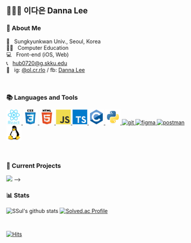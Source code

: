 ## 👩🏻‍💻 이다은 Danna Lee   


### 🦥 About Me
🏫 &nbsp; Sungkyunkwan Univ., Seoul, Korea  
✍🏻 &nbsp; Computer Education  
💻 &nbsp; Front-end (iOS, Web)  
📞 &nbsp; hub0720@g.skku.edu  
🌟 &nbsp; ig: <a href="https://www.instagram.com/ol.cr.rlo/">@ol.cr.rlo</a> / fb: <a href="https://www.facebook.com/danna.lee.92/">Danna Lee</a>  

<br />

### 📚 Languages and Tools  

<p align="left"> 
  <a href="https://reactjs.org/" target="_blank"> <img src="https://raw.githubusercontent.com/devicons/devicon/master/icons/react/react-original-wordmark.svg" alt="react" width="40" height="40"/> </a> 
  <a href="https://www.w3schools.com/css/" target="_blank"> <img src="https://raw.githubusercontent.com/devicons/devicon/master/icons/css3/css3-original-wordmark.svg" alt="css3" width="40" height="40"/> </a> 
  <a href="https://www.w3.org/html/" target="_blank"> <img src="https://raw.githubusercontent.com/devicons/devicon/master/icons/html5/html5-original-wordmark.svg" alt="html5" width="40" height="40"/> </a> 
  <a href="https://developer.mozilla.org/en-US/docs/Web/JavaScript" target="_blank"> <img src="https://raw.githubusercontent.com/devicons/devicon/master/icons/javascript/javascript-original.svg" alt="javascript" width="40" height="40"/> </a> 
  <a href="https://www.typescriptlang.org/" target="_blank"> <img src="https://raw.githubusercontent.com/devicons/devicon/master/icons/typescript/typescript-original.svg" alt="typescript" width="40" height="40"/> </a> 
  <a href="https://www.cprogramming.com/" target="_blank"> <img src="https://raw.githubusercontent.com/devicons/devicon/master/icons/c/c-original.svg" alt="c" width="40" height="40"/> </a> 
  <a href="https://www.python.org" target="_blank"> <img src="https://raw.githubusercontent.com/devicons/devicon/master/icons/python/python-original.svg" alt="python" width="40" height="40"/> </a> 
  <a href="https://git-scm.com/" target="_blank"> <img src="https://www.vectorlogo.zone/logos/git-scm/git-scm-icon.svg" alt="git" width="40" height="40"/> </a> 
  <a href="https://www.figma.com/" target="_blank"> <img src="https://www.vectorlogo.zone/logos/figma/figma-icon.svg" alt="figma" width="40" height="40"/> </a> 
  <a href="https://postman.com" target="_blank"> <img src="https://www.vectorlogo.zone/logos/getpostman/getpostman-icon.svg" alt="postman" width="40" height="40"/> </a> 
  <a href="https://www.linux.org/" target="_blank"> <img src="https://raw.githubusercontent.com/devicons/devicon/master/icons/linux/linux-original.svg" alt="linux" width="40" height="40"/> </a> 
</p>

<br />

### 🌻 Current Projects

<!-- - <a href="https://apps.apple.com/kr/app/%EC%82%B0%ED%83%80-%EB%A7%88%EB%8B%88%EB%98%90-santa-manitto/id1546583360">Santa Manitto 산타마니또 </a> - Release Date : Dec 29, 2020 / Last Update : Mar 24, 2021
- <a href="https://apps.apple.com/kr/app/weathy-%EC%9B%A8%EB%94%94/id1549517979">Weathy 웨디</a> - Release Date : Mar 15, 2021 / Last Update : Apr 3, 2021
- <a href="https://github.com/Find-U-I/Find-iOS">Find 파인드</a>
- <a href="https://github.com/TeamYouniverse/Youniverse-Web">Youniverse 유니버스</a>
<!-- -->
<a href= "https://apps.apple.com/us/app/id1549517979"><img src="https://user-images.githubusercontent.com/42545818/113259432-1407a980-9308-11eb-93c1-e35a3f5d25fd.png" width = "100"/></a>
-->
<br />

### 📊 Stats

  
![SSul's github stats](https://github-readme-stats.vercel.app/api?username=maintainker&show_icons=true) [![Solved.ac Profile](http://mazassumnida.wtf/api/v2/generate_badge?boj=hub0720)](https://solved.ac/hub0720/)

<br />


[![Hits](https://hits.seeyoufarm.com/api/count/incr/badge.svg?url=https%3A%2F%2Fgithub.com%2FDaeun-Danna-Lee%2F&count_bg=%23E8CAFF&title_bg=%23FFD000&icon=&icon_color=%23CFCFCF&title=hits&edge_flat=false)](https://hits.seeyoufarm.com)
<!--
**Daeun-Danna-Lee/Daeun-Danna-Lee** is a ✨ _special_ ✨ repository because its `README.md` (this file) appears on your GitHub profile.

Here are some ideas to get you started:

- 🔭 I’m currently working on ...
- 🌱 I’m currently learning ...
- 👯 I’m looking to collaborate on ...
- 🤔 I’m looking for help with ...
- 💬 Ask me about ...
- 📫 How to reach me: ...
- 😄 Pronouns: ...
- ⚡ Fun fact: ...
-->

